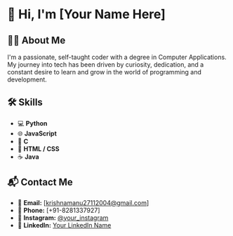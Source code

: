 # 👋 Hi, I'm [Your Name Here]

## 🧑‍💻 About Me
I'm a passionate, self-taught coder with a degree in Computer Applications. My journey into tech has been driven by curiosity, dedication, and a constant desire to learn and grow in the world of programming and development.

## 🛠 Skills
- 💻 **Python**
- 🌐 **JavaScript**
- 🔧 **C**
- 🎨 **HTML / CSS**
- ☕ **Java**

## 📬 Contact Me
- 📧 **Email:** [krishnamanu27112004@gmail.com]  
- 📱 **Phone:** [+91-8281337927]  
- 📸 **Instagram:** [@your_instagram](https://instagram.com/__man_____u__)  
- 💼 **LinkedIn:** [Your LinkedIn Name](https://linkedin.com/in/your_linkedin)
